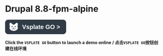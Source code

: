 # Drupal 8.8-fpm-alpine

<a href="https://www.vsplate.com/?docker-compose=https://github.com/vsplate/dcenvs/drupal/8.8-fpm-alpine"><img alt="VSPLATE GO" src="https://raw.githubusercontent.com/vsplate/images/master/vsgo_btn.png" width="200px"></a>

**Click the `VSPLATE GO` button to launch a demo online / 点击`VSPLATE GO`按钮创建在线环境**
